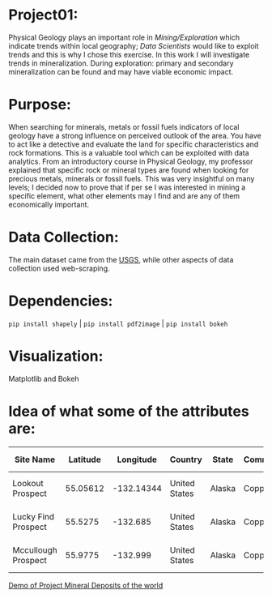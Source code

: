 # Project01: 
Physical Geology plays an important role in *Mining/Exploration* which indicate trends within local geography; *Data Scientists* would like to exploit trends and this is why I chose this exercise. In this work I will investigate trends in mineralization. During exploration: primary and secondary mineralization can be found and may have viable economic impact. 

# Purpose:
When searching for minerals, metals or fossil fuels indicators of local geology have a strong influence on perceived outlook of the area. You have to act like a detective and evaluate the land for specific characteristics and rock formations. This is a valuable tool which can be exploited with data analytics. From an introductory course in Physical Geology, my professor explained that specific rock or mineral types are found when looking for precious metals, minerals or fossil fuels. This was very insightful on many levels; I decided now to prove that if per se I was interested in mining a specific element, what other elements may I find and are any of them economically important. 

# Data Collection: 
The main dataset came from the [USGS](https://mrdata.usgs.gov/mrds/), while other aspects of data collection used web-scraping. 

# Dependencies:
`pip install shapely` | `pip install pdf2image` | `pip install bokeh`

# Visualization: 
Matplotlib and Bokeh

# Idea of what some of the attributes are:

| Site Name                | Latitude     | Longitude      | Country            | State      | Commodity_01     | Commodity_02     | Commodity_03     | Ore                                   | Gangue                         | Hrock type     |
|----------------------    |----------    |------------    |----------------    |--------    |--------------    |--------------    |--------------    |-----------------------------------    |----------------------------    |------------    |
| Lookout Prospect         | 55.05612     | -132.14344     | United States      | Alaska     | Copper           | Gold,Silver      | Nan              | Chalcopyrite,  Covellite,  Pyrite     | Quartz,  Sericite              | Schist         |
| Lucky  Find Prospect     | 55.5275      | -132.685       | United  States     | Alaska     | Copper           | Gold             | Nan              | Chalcopyrite, Pyrite                  | Calcite,  Quartz, Siderite     | Diabase        |
| Mccullough Prospect      | 55.9775      | -132.999       | United  States     | Alaska     | Copper           | Nan              | Zinc, Gold       | Chalcopyrite ,Pyrite,  Sphalerite     | Quartz                         | Siltstone      |


[Demo of Project Mineral Deposits of the world ](https://mybinder.org/v2/gh/MrFugu69/ProjectClass01_MineralDeposits/blob/master/Project_practice.ipynb)

